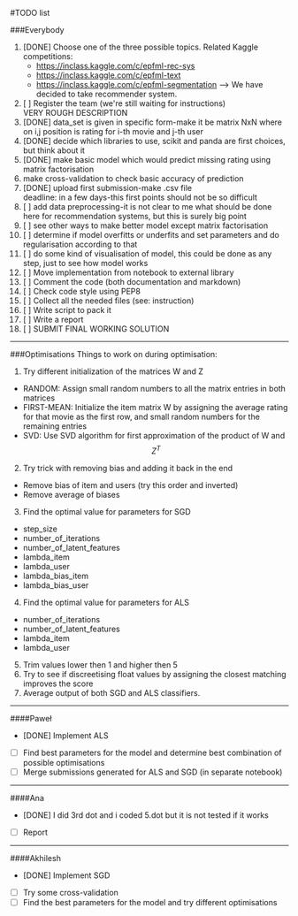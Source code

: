 #TODO list

###Everybody
1. [DONE] Choose one of the three possible topics. Related Kaggle competitions:  
	* https://inclass.kaggle.com/c/epfml-rec-sys
	* https://inclass.kaggle.com/c/epfml-text
	* https://inclass.kaggle.com/c/epfml-segmentation
--> We have decided to take recommender system.  
2. [ ] Register the team (we're still waiting for instructions)  
VERY ROUGH DESCRIPTION  
3. [DONE] data_set is given in specific form-make it be matrix NxN where on i,j position is rating for i-th movie and j-th user  
4. [DONE] decide which libraries to use, scikit and panda are first choices, but think about it  
5. [DONE] make basic model which would predict missing rating using matrix factorisation  
6. make cross-validation to check basic accuracy of prediction  
7. [DONE] upload first submission-make .csv file  
deadline: in a few days-this first points should not be so difficult  
8. [ ] add data preprocessing-it is not clear to me what should be done here for recommendation systems, but this is surely big point  
9. [ ] see other ways to make better model except matrix factorisation  
10. [ ] determine if model overfitts or underfits and set parameters and do regularisation according to that  
11. [ ] do some kind of visualisation of model, this could be done as any step, just to see how model works  
12. [ ] Move implementation from notebook to external library  
13. [ ] Comment the code (both documentation and markdown)  
14. [ ] Check code style using PEP8  
15. [ ] Collect all the needed files (see: instruction)  
16. [ ] Write script to pack it  
17. [ ] Write a report  
18. [ ] SUBMIT FINAL WORKING SOLUTION  

--------------------------------------------------------------------------------

###Optimisations
Things to work on during optimisation:  
1. Try different initialization of the matrices W and Z  
  * RANDOM: Assign small random numbers to all the matrix entries in both matrices
  * FIRST-MEAN: Initialize the item matrix W by assigning the average rating for that movie as the first row, and small random numbers for the remaining entries
  * SVD: Use SVD algorithm for first approximation of the product of W and $$Z^T$$  
2. Try trick with removing bias and adding it back in the end  
  * Remove bias of item and users (try this order and inverted)
  * Remove average of biases  
3. Find the optimal value for parameters for SGD  
  * step_size
  * number_of_iterations
  * number_of_latent_features
  * lambda_item
  * lambda_user
  * lambda_bias_item
  * lambda_bias_user  
4. Find the optimal value for parameters for ALS  
  * number_of_iterations
  * number_of_latent_features
  * lambda_item
  * lambda_user  
5. Trim values lower then 1 and higher then 5  
6. Try to see if discreetising float values by assigning the closest matching improves the score  
7. Average output of both SGD and ALS classifiers.

--------------------------------------------------------------------------------

####Paweł
* [DONE] Implement ALS
* [ ] Find best parameters for the model and determine best combination of possible optimisations
* [ ] Merge submissions generated for ALS and SGD (in separate notebook)

--------------------------------------------------------------------------------

####Ana
* [DONE] I did 3rd dot and i coded 5.dot but it is not tested if it works
* [ ] Report

--------------------------------------------------------------------------------

####Akhilesh
* [DONE] Implement SGD
* [ ] Try some cross-validation
* [ ] Find the best parameters for the model and try different optimisations
